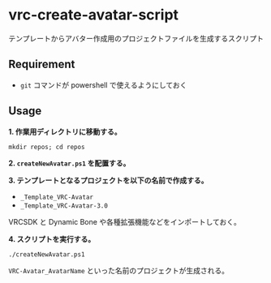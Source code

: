 # vrc-create-avatar-script

テンプレートからアバター作成用のプロジェクトファイルを生成するスクリプト

## Requirement

- `git` コマンドが powershell で使えるようにしておく

## Usage

**1. 作業用ディレクトリに移動する。**

`mkdir repos; cd repos`

**2. `createNewAvatar.ps1` を配置する。**

**3. テンプレートとなるプロジェクトを以下の名前で作成する。**

- `_Template_VRC-Avatar`
- `_Template_VRC-Avatar-3.0`

VRCSDK と Dynamic Bone や各種拡張機能などをインポートしておく。

**4. スクリプトを実行する。**

`./createNewAvatar.ps1`

`VRC-Avatar_AvatarName` といった名前のプロジェクトが生成される。
